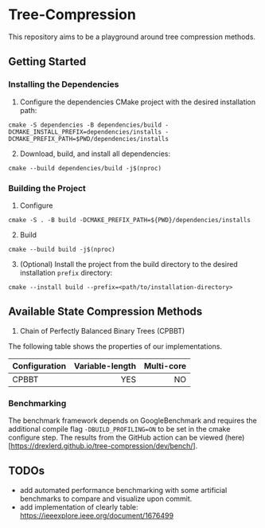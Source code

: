 # Tree-Compression

This repository aims to be a playground around tree compression methods.

## Getting Started

### Installing the Dependencies

1. Configure the dependencies CMake project with the desired installation path:
```console
cmake -S dependencies -B dependencies/build -DCMAKE_INSTALL_PREFIX=dependencies/installs -DCMAKE_PREFIX_PATH=$PWD/dependencies/installs
```
2. Download, build, and install all dependencies:
```console
cmake --build dependencies/build -j$(nproc)
```

### Building the Project

1. Configure

```console
cmake -S . -B build -DCMAKE_PREFIX_PATH=${PWD}/dependencies/installs
```

2. Build
```console
cmake --build build -j$(nproc)
```

3. (Optional) Install the project from the build directory to the desired installation `prefix` directory:
```console
cmake --install build --prefix=<path/to/installation-directory>
```

## Available State Compression Methods

1. Chain of Perfectly Balanced Binary Trees (CPBBT)

The following table shows the properties of our implementations.

| Configuration     |     Variable-length | Multi-core      |
| :---------------- | ------------------: | --------------: | 
| CPBBT             |                 YES |              NO |

### Benchmarking

The benchmark framework depends on GoogleBenchmark and requires the additional compile flag `-DBUILD_PROFILING=ON` to be set in the cmake configure step. The results from the GitHub action can be viewed (here)[https://drexlerd.github.io/tree-compression/dev/bench/].


## TODOs

- add automated performance benchmarking with some artificial benchmarks to compare and visualize upon commit.
- add implementation of clearly table: https://ieeexplore.ieee.org/document/1676499
